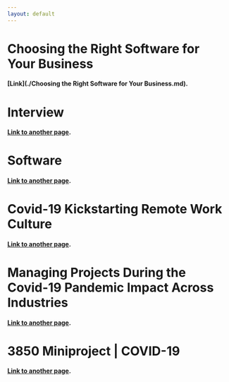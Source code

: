 ```yaml
---
layout: default
---
```


# Choosing the Right Software for Your Business
#### [Link](./Choosing the Right Software for Your Business.md).

# Interview
#### [Link to another page](./Interview.md).

# Software
#### [Link to another page](./Software.md).

# Covid-19 Kickstarting Remote Work Culture
#### [Link to another page](./2020-11-22-covid-19-kickstarting-remote-work-culture.md).

# Managing Projects During the Covid-19 Pandemic Impact Across Industries
#### [Link to another page](./2020-11-22-managing-projects-during-the-covid-19-pandemic-impact-across-industries.md).

# 3850 Miniproject | COVID-19
#### [Link to another page](./another-page.md).


